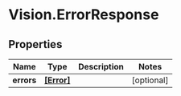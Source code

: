 # Vision.ErrorResponse

## Properties
Name | Type | Description | Notes
------------ | ------------- | ------------- | -------------
**errors** | [**[Error]**](Error.md) |  | [optional] 


